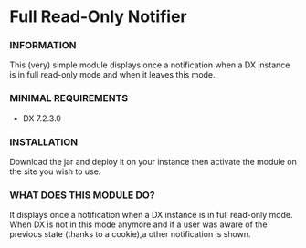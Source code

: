 # Full Read-Only Notifier

### INFORMATION
This (very) simple module displays once a notification when a DX instance is in full read-only mode and when it leaves this mode.

### MINIMAL REQUIREMENTS
* DX 7.2.3.0

### INSTALLATION
Download the jar and deploy it on your instance then activate the module on the site you wish to use.

### WHAT DOES THIS MODULE DO?
It displays once a notification when a DX instance is in full read-only mode.
When DX is not in this mode anymore and if a user was aware of the previous state (thanks to a cookie),a other notification is shown.